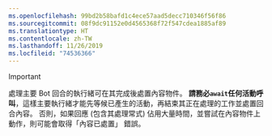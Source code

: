 ```yaml
---
ms.openlocfilehash: 99bd2b58bafd1c4ece57aad5decc710346f56f86
ms.sourcegitcommit: 08f9dc91152e0d4565368f72f547cdea1885af89
ms.translationtype: HT
ms.contentlocale: zh-TW
ms.lasthandoff: 11/26/2019
ms.locfileid: "74536366"
---
```

> [!IMPORTANT]
> 處理主要 Bot 回合的執行緒可在其完成後處置內容物件。 **請務必`await`任何活動呼叫**，這樣主要執行緒才能先等候已產生的活動，再結束其正在處理的工作並處置回合內容。 否則，如果回應 (包含其處理常式) 佔用大量時間，並嘗試在內容物件上動作，則可能會取得「內容已處置」  錯誤。